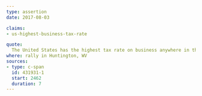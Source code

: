 ```yaml
---
type: assertion
date: 2017-08-03

claims:
- us-highest-business-tax-rate

quote:
  The United States has the highest tax rate on business anywhere in the world…
where: rally in Huntington, WV
sources:
- type: c-span
  id: 431931-1
  start: 2462
  duration: 7
---
```

